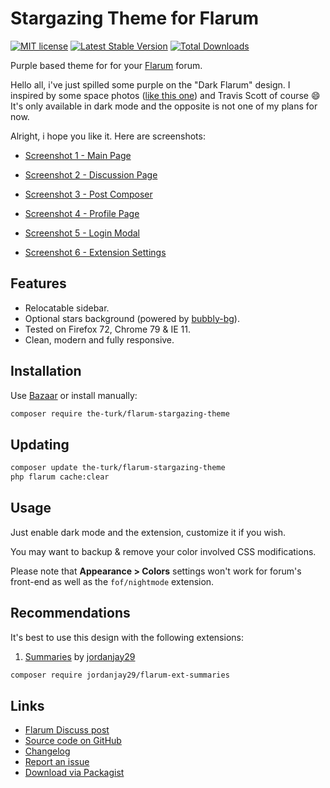 # Stargazing Theme for Flarum

[![MIT license](https://img.shields.io/badge/license-MIT-blue.svg)](https://github.com/the-turk/flarum-stargazing-theme/blob/master/LICENSE) [![Latest Stable Version](https://img.shields.io/packagist/v/the-turk/flarum-stargazing-theme.svg)](https://packagist.org/packages/the-turk/flarum-stargazing-theme) [![Total Downloads](https://img.shields.io/packagist/dt/the-turk/flarum-stargazing-theme.svg)](https://packagist.org/packages/the-turk/flarum-stargazing-theme)

Purple based theme for for your [Flarum](https://github.com/flarum) forum.

Hello all, i've just spilled some purple on the "Dark Flarum" design. I inspired by some space photos ([like this one](https://i.ibb.co/CPzZKv7/8h-IYog1-purple-galaxy-wallpaper.jpg)) and Travis Scott of course 😄 It's only available in dark mode and the opposite is not one of my plans for now.

Alright, i hope you like it. Here are screenshots:

* [Screenshot 1 - Main Page](https://i.ibb.co/dM3MYJN/STARGAZING-1.png)

* [Screenshot 2 - Discussion Page](https://i.ibb.co/cCWTPC1/STARGAZING-2.png)

* [Screenshot 3 - Post Composer](https://i.ibb.co/Sw9NY47/STARGAZING-3.png)

* [Screenshot 4 - Profile Page](https://i.ibb.co/Lvz8wXW/STARGAZING-4.png)

* [Screenshot 5 - Login Modal](https://i.ibb.co/x1mJMfF/STARGAZING-5.png)

* [Screenshot 6 - Extension Settings](https://i.ibb.co/D1fzYSg/STARGAZING-ADMIN.png)

## Features

- Relocatable sidebar.
- Optional stars background (powered by [bubbly-bg](https://github.com/tipsy/bubbly-bg)).
- Tested on Firefox 72, Chrome 79 & IE 11.
- Clean, modern and fully responsive.

## Installation

Use [Bazaar](https://discuss.flarum.org/d/5151) or install manually:

```bash
composer require the-turk/flarum-stargazing-theme
```

## Updating

```bash
composer update the-turk/flarum-stargazing-theme
php flarum cache:clear
```

## Usage

Just enable dark mode and the extension, customize it if you wish.

You may want to backup & remove your color involved CSS modifications.

Please note that **Appearance > Colors** settings won't work for forum's front-end as well as the `fof/nightmode` extension.

## Recommendations

It's best to use this design with the following extensions:

1. [Summaries](https://discuss.flarum.org/d/2151-summaries-showing-excerpts-on-discussions-page) by [jordanjay29](https://discuss.flarum.org/u/jordanjay29)

```bash
composer require jordanjay29/flarum-ext-summaries
```

## Links

- [Flarum Discuss post](https://discuss.flarum.org/d/22694-stargazing-theme)
- [Source code on GitHub](https://github.com/the-turk/flarum-stargazing-theme)
- [Changelog](https://github.com/the-turk/flarum-stargazing-theme/blob/master/CHANGELOG.md)
- [Report an issue](https://github.com/the-turk/flarum-stargazing-theme/issues)
- [Download via Packagist](https://packagist.org/packages/the-turk/flarum-stargazing-theme)
